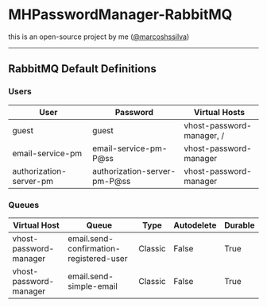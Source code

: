 # MHPasswordManager-RabbitMQ
this is an open-source project by me ([@marcoshssilva](https://github.com/marcoshssilva))

---

## RabbitMQ Default Definitions

### Users

| User                    | Password                     | Virtual Hosts             |
|-------------------------|------------------------------|---------------------------|
| guest                   | guest                        | vhost-password-manager, / |
| email-service-pm        | email-service-pm-P@ss        | vhost-password-manager    |
| authorization-server-pm | authorization-server-pm-P@ss | vhost-password-manager    |

### Queues

| Virtual Host           | Queue                                   | Type    | Autodelete | Durable |
|------------------------|-----------------------------------------|---------|------------|---------|
| vhost-password-manager | email.send-confirmation-registered-user | Classic | False      | True    |
| vhost-password-manager | email.send-simple-email                 | Classic | False      | True    |